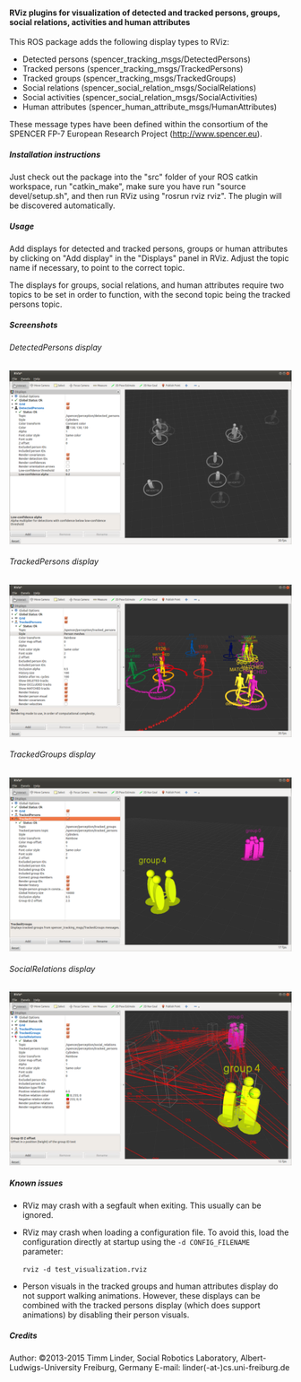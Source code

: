 #### RViz plugins for visualization of detected and tracked persons, groups, social relations, activities and human attributes

This ROS package adds the following display types to RViz:
- Detected persons (spencer_tracking_msgs/DetectedPersons)
- Tracked persons (spencer_tracking_msgs/TrackedPersons)
- Tracked groups (spencer_tracking_msgs/TrackedGroups)
- Social relations (spencer_social_relation_msgs/SocialRelations)
- Social activities (spencer_social_relation_msgs/SocialActivities)
- Human attributes (spencer_human_attribute_msgs/HumanAttributes)

These message types have been defined within the consortium of the SPENCER FP-7 European Research Project (http://www.spencer.eu).


##### Installation instructions

Just check out the package into the "src" folder of your ROS catkin workspace, run "catkin_make", make sure you have run
"source devel/setup.sh", and then run RViz using "rosrun rviz rviz". The plugin will be discovered automatically.

##### Usage

Add displays for detected and tracked persons, groups or human attributes by clicking on "Add display" in the "Displays"
panel in RViz. Adjust the topic name if necessary, to point to the correct topic.

The displays for groups, social relations, and human attributes require two topics to be set in order to function, with
the second topic being the tracked persons topic.

##### Screenshots


###### DetectedPersons display

![DetectedPersons display](screenshots/detected_persons.png?raw=true)

###### TrackedPersons display

![TrackedPersons display](screenshots/tracked_persons_2.png?raw=true)

###### TrackedGroups display

![TrackedGroups display](screenshots/tracked_groups.png?raw=true)

###### SocialRelations display

![SocialRelations display](screenshots/social_relations.png?raw=true)


##### Known issues

- RViz may crash with a segfault when exiting. This usually can be ignored.
- RViz may crash when loading a configuration file. To avoid this, load the configuration directly at startup using the `-d CONFIG_FILENAME` parameter:

  `rviz -d test_visualization.rviz`

- Person visuals in the tracked groups and human attributes display do not support walking animations. However, these displays can be combined with the tracked persons display (which does support animations) by disabling their person visuals.


##### Credits

Author: ©2013-2015 Timm Linder, Social Robotics Laboratory, Albert-Ludwigs-University Freiburg, Germany
E-mail: linder(-at-)cs.uni-freiburg.de
